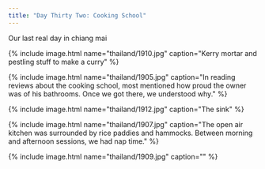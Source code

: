 ```yaml
---
title: "Day Thirty Two: Cooking School"
---
```


Our last real day in chiang mai

{% include image.html name="thailand/1910.jpg" caption="Kerry mortar and pestling stuff to make a curry" %}

{% include image.html name="thailand/1905.jpg" caption="In reading reviews about the cooking school, most mentioned how proud the owner was of his bathrooms. Once we got there, we understood why." %}

{% include image.html name="thailand/1912.jpg" caption="The sink" %}

{% include image.html name="thailand/1907.jpg" caption="The open air kitchen was surrounded by rice paddies and hammocks. Between morning and afternoon sessions, we had nap time." %}

{% include image.html name="thailand/1909.jpg" caption="" %}